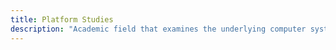 ```yaml
---
title: Platform Studies
description: "Academic field that examines the underlying computer systems and technologies that support digital media and literature, focusing on their impact on creative practices and cultural expressions"
---
```

